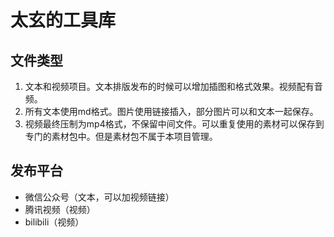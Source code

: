 # 太玄的工具库
## 文件类型
1. 文本和视频项目。文本排版发布的时候可以增加插图和格式效果。视频配有音频。
2. 所有文本使用md格式。图片使用链接插入，部分图片可以和文本一起保存。
3. 视频最终压制为mp4格式，不保留中间文件。可以重复使用的素材可以保存到专门的素材包中。但是素材包不属于本项目管理。
## 发布平台
* 微信公众号（文本，可以加视频链接）
* 腾讯视频（视频）
* bilibili（视频）